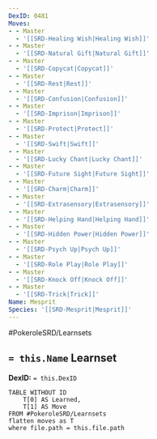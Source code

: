 ```yaml
---
DexID: 0481
Moves:
- - Master
  - '[[SRD-Healing Wish|Healing Wish]]'
- - Master
  - '[[SRD-Natural Gift|Natural Gift]]'
- - Master
  - '[[SRD-Copycat|Copycat]]'
- - Master
  - '[[SRD-Rest|Rest]]'
- - Master
  - '[[SRD-Confusion|Confusion]]'
- - Master
  - '[[SRD-Imprison|Imprison]]'
- - Master
  - '[[SRD-Protect|Protect]]'
- - Master
  - '[[SRD-Swift|Swift]]'
- - Master
  - '[[SRD-Lucky Chant|Lucky Chant]]'
- - Master
  - '[[SRD-Future Sight|Future Sight]]'
- - Master
  - '[[SRD-Charm|Charm]]'
- - Master
  - '[[SRD-Extrasensory|Extrasensory]]'
- - Master
  - '[[SRD-Helping Hand|Helping Hand]]'
- - Master
  - '[[SRD-Hidden Power|Hidden Power]]'
- - Master
  - '[[SRD-Psych Up|Psych Up]]'
- - Master
  - '[[SRD-Role Play|Role Play]]'
- - Master
  - '[[SRD-Knock Off|Knock Off]]'
- - Master
  - '[[SRD-Trick|Trick]]'
Name: Mesprit
Species: '[[SRD-Mesprit|Mesprit]]'
---
```


#PokeroleSRD/Learnsets

## `= this.Name` Learnset

**DexID:** `= this.DexID`

```dataview
TABLE WITHOUT ID
    T[0] AS Learned,
    T[1] AS Move
FROM #PokeroleSRD/Learnsets
flatten moves as T
where file.path = this.file.path
```
